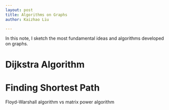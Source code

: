 ```yaml
---
layout: post
title: Algorithms on Graphs
author: Kaizhao Liu

---
```


In this note, I sketch the most fundamental ideas and algorithms developed on graphs.


# Dijkstra Algorithm




# Finding Shortest Path

Floyd-Warshall algorithm vs matrix power algorithm